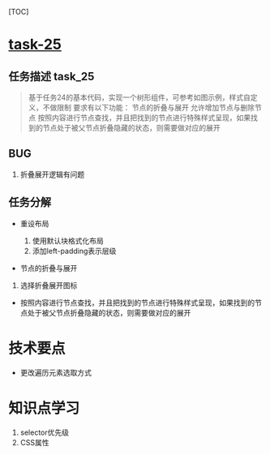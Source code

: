 ﻿[TOC]

# [task-25](http://ife.baidu.com/task/detail?taskId=25)
## 任务描述 task_25
 
> 基于任务24的基本代码，实现一个树形组件，可参考如图示例，样式自定义，不做限制
> 要求有以下功能：
> 节点的折叠与展开
> 允许增加节点与删除节点
> 按照内容进行节点查找，并且把找到的节点进行特殊样式呈现，如果找到的节点处于被父节点折叠隐藏的状态，则需要做对应的展开


## BUG
1. 折叠展开逻辑有问题

## 任务分解
* 重设布局
    1. 使用默认块格式化布局
    2. 添加left-padding表示层级
    
* 节点的折叠与展开
 1. 选择折叠展开图标
* 按照内容进行节点查找，并且把找到的节点进行特殊样式呈现，如果找到的节点处于被父节点折叠隐藏的状态，则需要做对应的展开


# 技术要点
- 更改遍历元素选取方式

# 知识点学习
1. selector优先级
2. CSS属性